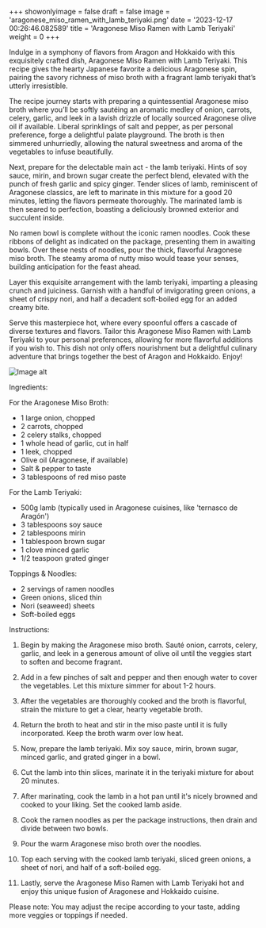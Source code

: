 +++ 
showonlyimage = false 
draft = false 
image = 'aragonese_miso_ramen_with_lamb_teriyaki.png'
date = '2023-12-17 00:26:46.082589' 
title = 'Aragonese Miso Ramen with Lamb Teriyaki' 
weight = 0
+++ 

<!--more-->

 
Indulge in a symphony of flavors from Aragon and Hokkaido with this exquisitely crafted dish, Aragonese Miso Ramen with Lamb Teriyaki. This recipe gives the hearty Japanese favorite a delicious Aragonese spin, pairing the savory richness of miso broth with a fragrant lamb teriyaki that’s utterly irresistible. 

The recipe journey starts with preparing a quintessential Aragonese miso broth where you’ll be softly sautéing an aromatic medley of onion, carrots, celery, garlic, and leek in a lavish drizzle of locally sourced Aragonese olive oil if available. Liberal sprinklings of salt and pepper, as per personal preference, forge a delightful palate playground. The broth is then simmered unhurriedly, allowing the natural sweetness and aroma of the vegetables to infuse beautifully. 

Next, prepare for the delectable main act - the lamb teriyaki. Hints of soy sauce, mirin, and brown sugar create the perfect blend, elevated with the punch of fresh garlic and spicy ginger. Tender slices of lamb, reminiscent of Aragonese classics, are left to marinate in this mixture for a good 20 minutes, letting the flavors permeate thoroughly. The marinated lamb is then seared to perfection, boasting a deliciously browned exterior and succulent inside.

No ramen bowl is complete without the iconic ramen noodles. Cook these ribbons of delight as indicated on the package, presenting them in awaiting bowls. Over these nests of noodles, pour the thick, flavorful Aragonese miso broth. The steamy aroma of nutty miso would tease your senses, building anticipation for the feast ahead. 

Layer this exquisite arrangement with the lamb teriyaki, imparting a pleasing crunch and juiciness. Garnish with a handful of invigorating green onions, a sheet of crispy nori, and half a decadent soft-boiled egg for an added creamy bite. 

Serve this masterpiece hot, where every spoonful offers a cascade of diverse textures and flavors. Tailor this Aragonese Miso Ramen with Lamb Teriyaki to your personal preferences, allowing for more flavorful additions if you wish to. This dish not only offers nourishment but a delightful culinary adventure that brings together the best of Aragon and Hokkaido. Enjoy! 

![Image alt](/aragonese_miso_ramen_with_lamb_teriyaki.png)

Ingredients: 

For the Aragonese Miso Broth:
- 1 large onion, chopped
- 2 carrots, chopped
- 2 celery stalks, chopped
- 1 whole head of garlic, cut in half
- 1 leek, chopped
- Olive oil (Aragonese, if available)
- Salt & pepper to taste
- 3 tablespoons of red miso paste

For the Lamb Teriyaki:
- 500g lamb (typically used in Aragonese cuisines, like 'ternasco de Aragón')
- 3 tablespoons soy sauce
- 2 tablespoons mirin
- 1 tablespoon brown sugar
- 1 clove minced garlic
- 1/2 teaspoon grated ginger

Toppings & Noodles:
- 2 servings of ramen noodles
- Green onions, sliced thin
- Nori (seaweed) sheets
- Soft-boiled eggs

Instructions:

1. Begin by making the Aragonese miso broth. Sauté onion, carrots, celery, garlic, and leek in a generous amount of olive oil until the veggies start to soften and become fragrant.

2. Add in a few pinches of salt and pepper and then enough water to cover the vegetables. Let this mixture simmer for about 1-2 hours.

3. After the vegetables are thoroughly cooked and the broth is flavorful, strain the mixture to get a clear, hearty vegetable broth.

4. Return the broth to heat and stir in the miso paste until it is fully incorporated. Keep the broth warm over low heat.

5. Now, prepare the lamb teriyaki. Mix soy sauce, mirin, brown sugar, minced garlic, and grated ginger in a bowl.

6. Cut the lamb into thin slices, marinate it in the teriyaki mixture for about 20 minutes.

7. After marinating, cook the lamb in a hot pan until it's nicely browned and cooked to your liking. Set the cooked lamb aside.

8. Cook the ramen noodles as per the package instructions, then drain and divide between two bowls.

9. Pour the warm Aragonese miso broth over the noodles.

10. Top each serving with the cooked lamb teriyaki, sliced green onions, a sheet of nori, and half of a soft-boiled egg.

11. Lastly, serve the Aragonese Miso Ramen with Lamb Teriyaki hot and enjoy this unique fusion of Aragonese and Hokkaido cuisine.

Please note: You may adjust the recipe according to your taste, adding more veggies or toppings if needed.